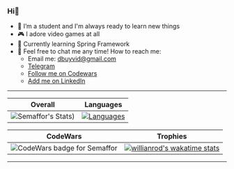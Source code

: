 ### Hi👋

- 🔭 I’m a student and I'm always ready to learn new things
- 🎮 I adore video games at all
- 🌱 Currently learning Spring Framework
- 💬 Feel free to chat me any time!
How to reach me:
  - Email me: dbuyvid@gmail.com
  - [Telegram](https://t.me/DimonchQ/)
  - [Follow me on Codewars](https://www.codewars.com/users/Semaffor/)
  - [Add me on LinkedIn](https://www.linkedin.com/in/dima-buyvid-4b2a44172/)

***
Overall                    |  Languages
:-------------------------:|:-------------------------:
![Semaffor's Stats](https://github-readme-stats.vercel.app/api?username=Semaffor&show_icons=true&theme=tokyonight&hide=contribs,prs)) | [![Languages](https://github-readme-stats.vercel.app/api/top-langs/?username=Semaffor&langs_count=8&layout=compact)](https://github.com/Semaffor)

CodeWars                   |  Trophies
:-------------------------:|:-------------------------:
![CodeWars badge for Semaffor](https://www.codewars.com/users/Semaffor/badges/large) | [![willianrod's wakatime stats](https://github-readme-stats.vercel.app/api/wakatime?username=Semaffor)](https://github.com/Semaffor/Semafor)
***
